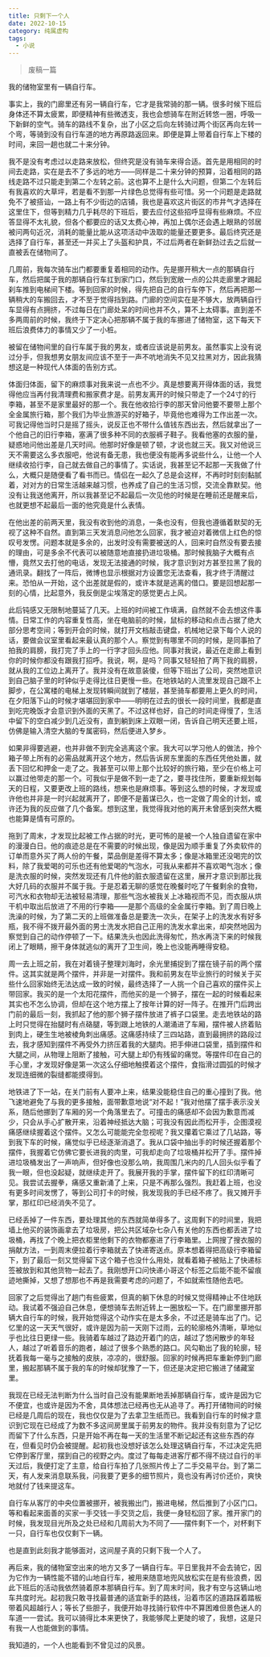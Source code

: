 ```yaml
---
title: 只剩下一个人
date: 2022-10-15
category: 纯属虚构
tags:
  - 小说
---
```


> 废稿一篇

我的储物室里有一辆自行车。

<!--more-->

事实上，我的门廊里还有另一辆自行车，它才是我常骑的那一辆。很多时候下班后身体还不算太疲累，即便精神有些微透支，我也会想骑车在附近转悠一圈，呼吸一下新鲜的空气。骑车的路线不复杂，出了小区之后向左转骑过两个街区再向左转一个弯，等骑到没有自行车道的地方再原路返回来。即便是算上带着自行车上下楼的时间，来回一趟也就二十来分钟。

我不是没有考虑过以走路来放松，但终究是没有骑车来得合适。首先是用相同的时间去走路，实在是去不了多远的地方——同样是二十来分钟的预算，沿着相同的路线走路不过只能走到第二个左转之前。这也算不上是什么大问题，但第二个左转后有我喜欢的大草坪，若是看不到那一片绿色总觉得有些可惜。另一个问题是走路就免不了被搭讪，一路上有不少街边的店铺，我也是喜欢这片街区的市井气才选择在这里住下，但等到精力几乎耗尽的下班后，要去应付这些招呼显得有些麻烦。不应答显得不太礼貌，但各个都要应的话又太费心神，再加上偶尔还会遇上眼熟的邻居被问两句近况，消耗的能量比能从这项活动中汲取的能量还要更多。最后终究还是选择了自行车，甚至还一并买上了头盔和护具，不过后两者在新鲜劲过去之后就一直被丢在储物间了。

几周前，我每次骑车出门都要重复着相同的动作。先是挪开稍大一点的那辆自行车，然后把属于我的那辆自行车扛到家门口，然后到宽敞一点的公共走廊里才踢起刹车推到电梯间下楼。等到回家的时候，得先把自己的自行车停下，然后再把那一辆稍大的车搬回去，才不至于觉得挡到路。门廊的空间实在是不够大，放两辆自行车显得有点拥挤，不过每日在门廊处呆的时间也并不久，算不上太碍事。直到差不多两周前的时候，我终于下定决心把那辆不属于我的车挪进了储物室，这下每天下班后浪费体力的事情又少了一小桩。

被留在储物间里的自行车属于我的男友，或者应该说是前男友。虽然事实上没有说过分手，但我想男女朋友间应该不至于一声不吭地消失不见又拉黑对方，因此我猜想这是一种现代人体面的告别方式。

体面归体面，留下的麻烦事对我来说一点也不少。真是想要离开得体面的话，我觉得他应当再付我清理费和搬家费才是。前男友离开的时候只带走了一个24寸的行李箱，甚至不是家里最好的那一个。我在他收拾行李的那天曾问他要不要带上那个全金属旅行箱，那个我们为毕业旅游买的好箱子，毕竟他也难得为工作出差一次。可我记得他当时只是摇了摇头，说反正也不带什么值钱东西出去，然后就拿出了一个他自己的旧行李箱，塞满了很多种不同的衣服裤子鞋子。我看他塞的衣服的量，疑惑地问他出差是几天时间。他那时好像是顿了顿，才说也就三天。我又对他说三天不需要这么多衣服吧，他说有备无患，我也便没有能再多说些什么，让他一个人继续收拾行李，自己就去做自己的事情了。实话说，我甚至记不起那一天我做了什么，大概只是随便看了看书而已。情侣在一起久了总是会这样，不再时时刻刻黏腻着，对对方的日常生活越来越习惯，也养成了自己的生活习惯，交流全靠默契。他没有让我送他离开，所以我甚至记不起最后一次见他的时候是在睡前还是醒来后，也就更想不起最后一面的他究竟是什么表情。

在他出差的前两天里，我没有收到他的消息，一条也没有，但我也遵循着默契的无视了这种不自然。直到第三天发消息问他怎么回家，我才被迫对着微信上红色的惊叹号发愣。问题本就是多余的，出发时没有需要被送的人，回来时自然没有要去接的理由，可是多余不代表可以被随意地直接扔进垃圾桶。那时候我脑子大概有点懵，竟然又去打他的电话，发现无法接通的时候，我才意识到对方甚至拉黑了我的通讯录。翻找了一阵后，微博也显示根据对方设置您无法查看，我才终于清醒过来。恐怕从一开始，这个出差就是假的，或许本就是逃离的借口。要是回想起那一刻的心情，比起意外，我反倒是尘埃落定的感觉更占上风。

此后钝感又无限制地蔓延了几天。上班的时间被工作填满，自然就不会去想这件事情。日常工作的内容重复性高，坐在电脑前的时候，鼠标的移动和点击占据了绝大部分思考空间；等到开会的时候，就打开文档敲击键盘，机械地记录下每个人说的话，要做会议室里看起来最认真的那个人。察觉到有哪里不同的时候，是同事拍了拍我的肩膀，我打完了手上的一行字才回头应他。同事对我说，最近在走廊上看到你的时候你都没有跟我打招呼。我说，啊，是吗？同事又轻轻拍了两下我的肩膀，就从我的工位边上离开了。我并没有在故意装傻，但等下班出了公司，突然地意识到自己脑子里的时钟似乎走得比往日更慢一些。在地铁站的人流里发现自己跟不上脚步，在公寓楼的电梯上发现转瞬间就到了楼层，甚至骑车都要用上更久的时间，在夕阳落下山的时候才堪堪回到家中——明明在过去的很长一段时间里，我都是直到吃完晚饭才会意识到外面的天黑了。不过这样也好，自己的时间走得慢了，生活中留下的空白减少到几近没有，直到躺到床上双眼一闭，告诉自己明天还要上班，仿佛是输入清空大脑的专属密码，然后便进入梦乡。

如果非得要逃避，也并非做不到完全逃离这个家。我大可以学习他人的做法，拎个箱子带上所有的必需品就离开这个地方，然后告诉房东里面的东西任凭他处置，就丢下回忆和押金一走了之。我甚至可以带上那个比较好的旅行箱，至少在价格上可以赢过他带走的那一个。可我似乎是做不到一走了之，要寻找住所，要重新规划每天的日程，又要更改上班的路线，想来也是麻烦事。等到这么想的时候，才发现或许他也并非是一时兴起就离开了，即便不是蓄谋已久，也一定做了周全的计划，或许还为我的反应做了几个备案。想到这里，我觉得我对他的离开未曾感到突然大概也能算是情有可原的。

拖到了周末，才发现比起被工作占据的时光，更可怖的是被一个人独自遗留在家中的漫漫白日。他的痕迹总是在不需要的时候出现，像是因为顺手重复了外卖软件的订单而意外买了两人份的午餐，菜品倒是差得不算太多；像是冰箱里还没喝完的饮料，除了我爱喝的可乐也还有他爱喝的气泡水，可我从来都并不喜欢喝气泡水；像是洗衣服的时候，突然发现还有几件他的脏衣服遗留在这里，展开才意识到那比我大好几码的衣服并不属于我。于是忍着无聊的感觉在晚餐时吃了午餐剩余的食物，可汽水和衣物却无法被轻易清理，那些气泡水被我关上冰箱视而不见，而衣服从烘干机中取出后放进了不用的行李箱——是那个高级的全金属行李箱。到了周日晚上洗澡的时候，为了第二天的上班做准备总是要洗一次头，在架子上的洗发水有好多瓶，我不得不拨开最外面的男士洗发水把自己正用的洗发水拿出来，却突然地因为察觉到自己的动作停顿了一下。结果洗头也因此洗得匆忙，热水再浇下来的时候我闭上了眼睛，擦干身体就逃似的离开了卫生间，晚上也没能再睡得安稳。

周一去上班之前，我在对着镜子整理刘海时，余光里捕捉到了摆在镜子前的两个摆件。这其实就是两个摆件，并非是一对摆件。我和前男友在毕业旅行的时候关于买些什么回家始终无法达成一致的时候，最终选择了一人挑一个自己喜欢的摆件买上带回家。我买的是一个太阳花摆件，而他买的是一个狮子，摆在一起的时候看起来其实也不怎么协调，但却在这个地方摆上了按年计算的好一阵子。在推开门后跨出门前的最后一刻，我抓起了他的那个狮子摆件放进了裤子口袋里。走去地铁站的路上时只觉得在抬腿时有点硌腿，等到跟上地铁的人潮涌进了车厢，摆件被人挤着贴到肉上，硬生生地被棱角刺出痛感。这痛感持续了三四站路，直到最拥挤的路段过去，我才感知到摆件不再受外力挤压着我的大腿肉。把手伸进口袋里，插到摆件和大腿之间，从物理上阻断了接触，可大腿上却仍有残留的痛觉。等摆件印在自己的手心里，才发现好像是第一次这么仔细地触摸着这个摆件，食指滑过圆弧的时候才发现连细微的裂缝都能摸得到。

地铁进了下一站，在关门前有人要冲上来，结果没能稳住自己的重心撞到了我。他飞速地避免了与我的更多接触，面带歉意地说“对不起！”我对他摆了摆手表示没关系，随后他挪到了车厢的另一个角落里去了。可撞击的痛感却不会因为歉意而减少，只会从手心扩散开来，沿着神经抵达大脑；可我没有因此而松开手，企图漠视痛感继续握着这个摆件。又怎么可能能完全忽视呢？我又攥着它乘过了几站路，等到我下车的时候，痛觉似乎已经逐渐消退了。我从口袋中抽出手的时候还握着那个摆件，我握着它仿佛它要长进我的肉里，可我却走向了垃圾桶并松开了手。摆件掉进垃圾桶发出了一声响声，但好像也没那么响，我周围几米内的几人回头似乎看了我一眼，但也没起疑，就继续走开了。我展开我的手掌，摆件留下的红印清晰可见。我尝试去握拳，痛感又重新涌了上来，只是不再那么强烈。我赶着上班，也没有更多时间发愣了，等到公司打卡的时候，我发现我的手已经不疼了。我又摊开手掌，那红印已经消失不见了。

已经丢掉了一件东西，要处理其他的东西就简单得多了。这周剩下的时间里，我把墙上他买的装饰画拿去了垃圾房，把公共区域杂七杂八有关他的东西也都丢进了垃圾桶，再找了个晚上把衣柜里他剩下的衣物都塞进了行李箱里。上网搜了搜衣服的捐献方法，一到周末便拉着行李箱就去了快递寄送点。原本想着得把高级行李箱留下，到了最后一刻又觉得留下这个箱子也没什么用处，就看着箱子被贴上了快递标签被放到和其他货物一起去了。我刚想开口问快递小哥这个标签之后能不能不留痕迹地撕掉，又想了想那也不再是我需要考虑的问题了，不如就索性随他去吧。

回家了之后觉得出了趟门有些疲累，但真的躺下休息的时候又觉得精神止不住地跃动。我试着不强迫自己休息，便想骑车去附近转上一圈放松一下。在门廊里挪开那辆大自行车的时候，我开始觉得这个动作实在是太多余，不过还是骑车出了门。记忆里的这一天天气很好，或许是因为前一天刚下过雨，云的轮廓格外清晰，草地似乎也比往日更绿一些。我骑着车越过了路边开着门的店，越过了悠闲散步的年轻人，越过了听着音乐的跑者，越过了很多个熟悉的路口。风勾勒出了我的轮廓，轻抚着我每一毫与之接触的皮肤，凉凉的，很舒服。回家的时候再把车重新停到门廊里，搬起那辆不属于我的车的时候却犹豫了一下，但还是决定把它搬进了储藏室里。

我现在已经无法判断为什么当时自己没有能果断地丢掉那辆自行车，或许是因为它不便宜，也或许是因为不舍，具体想法已经再也无从追寻了。再打开储物间的时候已经是几周后的现在，我也仅仅是为了去拿卫生纸而已。我看到自行车的时候才意识到它现在已经成了为数不多这间房里属于前男友的物件。我并没有刻意为了记忆而留下了什么东西，只是开始不再在每一天的生活里不断记起还有这些东西的存在，但看见时仍会被提醒。起初我也没想好该怎么处理这辆自行车，不过决定先把它停到客厅里，摆到自己的视野之内。度过了每每走进客厅都不得不绕过自行的半天过后，我便打定了主意，给自行车拍了几张照片传上了二手交易平台。到了第二天，有人发来消息联系我，问我要了更多的细节照片，竟也没有再讨价还价，爽快地就付了钱来提这车。

自行车从客厅的中央位置被挪开，被我搬出门，搬进电梯，然后推到了小区门口。等和看起来面善的买家一手交钱一手交货之后，我便一身轻松回了家。推开家门的时候，我发现目光所及之处已经和几周前大为不同了——摆件剩下一个，对杯剩下一只，自行车也仅仅剩下一辆。

也是直到此刻我才能够面对，这间屋子真的只剩下我一个人了。

再后来，我的储物室空出来的地方又多了一辆自行车。平日里我并不会去骑它，因为它作为一辆性能不错的山地自行车，被用来随意地兜风放松实在是有些浪费，因此下班后的活动我依然骑着原本那辆自行车。到了周末时间，我才有空与这辆山地车共度时光。起初我只敢寻找最普通的适宜新手的路线，沿着市区的道路踩着踏板带着风超越行人；等长了些胆子，我便开始寻找骑行软件中不算困难但景色迷人的车道一一尝试。我可以骑得比本来更快了，我能够爬上更陡的坡了，我想，这是只有我一人也能做到的事情。

我知道的，一个人也能看到不曾见过的风景。
